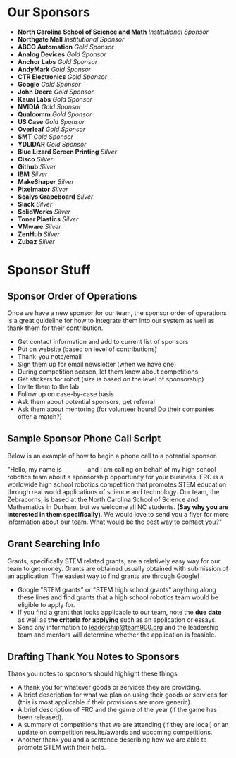 #  Our Sponsors # 
  - **North Carolina School of Science and Math** *Institutional Sponsor* 
  - **Northgate Mall** *Institutional Sponsor*
  - **ABCO Automation** *Gold Sponsor*
  - **Analog Devices** *Gold Sponsor*
  - **Anchor Labs** *Gold Sponsor*
  - **AndyMark** *Gold Sponsor*
  - **CTR Electronics** *Gold Sponsor*
  - **Google** *Gold Sponsor*
  - **John Deere** *Gold Sponsor*
  - **Kauai Labs** *Gold Sponsor*
  - **NVIDIA** *Gold Sponsor*
  - **Qualcomm** *Gold Sponsor*
  - **US Case** *Gold Sponsor*
  - **Overleaf** *Gold Sponsor* 
  - **SMT** *Gold Sponsor*
  - **YDLIDAR** *Gold Sponsor*
  - **Blue Lizard Screen Printing** *Silver*
  - **Cisco** *Silver*
  - **Github** *Silver*
  - **IBM** *Silver*
  - **MakeShaper** *Silver*
  - **Pixelmator** *Silver*
  - **Scalys Grapeboard** *Silver*
  - **Slack** *Silver*
  - **SolidWorks** *Silver*
  - **Toner Plastics** *Silver*
  - **VMware** *Silver*
  - **ZenHub** *Silver*
  - **Zubaz** *Silver*

#  Sponsor Stuff # 
##  Sponsor Order of Operations ## 
Once we have a new sponsor for our team, the sponsor order of operations is a great guideline for how to integrate them into our system as well as thank them for their contribution.
  - Get contact information and add to current list of sponsors
  - Put on website (based on level of contributions)
  - Thank-you note/email
  - Sign them up for email newsletter (when we have one)
  - During competition season, let them know about competitions
  - Get stickers for robot (size is based on the level of sponsorship)
  - Invite them to the lab
  - Follow up on case-by-case basis
  - Ask them about potential sponsors, get referral
  - Ask them about mentoring (for volunteer hours! Do their companies offer a match?)

##  Sample Sponsor Phone Call Script ## 
Below is an example of how to begin a phone call to a potential sponsor. 

"Hello, my name is ________ and I am calling on behalf of my high school robotics team about a sponsorship opportunity for your business. FRC is a worldwide high school robotics competition that promotes STEM education through real world applications of science and technology. Our team, the Zebracorns, is based at the North Carolina School of Science and Mathematics in Durham, but we welcome all NC students. **(Say why you are interested in them specifically)**. We would love to send you a flyer for more information about our team. What would be the best way to contact you?"

##  Grant Searching Info ## 
Grants, specifically STEM related grants, are a relatively easy way for our team to get money. Grants are obtained usually obtained with submission of an application. The easiest way to find grants are through Google!
  - Google "STEM grants" or "STEM high school grants" anything along these lines and find grants that a high school robotics team would be eligible to apply for.
  - If you find a grant that looks applicable to our team, note the **due date** as well as **the criteria for applying** such as an application or essays.
  - Send any information to leadership@team900.org and the leadership team and mentors will determine whether the application is feasible.

##  Drafting Thank You Notes to Sponsors ## 
Thank you notes to sponsors should highlight these things:
  - A thank you for whatever goods or services they are providing.
  - A brief description for what we plan on using their goods or services for (this is most applicable if their provisions are more generic).
  - A brief description of FRC and the game of the year (if the game has been released).
  - A summary of competitions that we are attending (if they are local) or an update on competition results/awards and upcoming competitions.
  - Another thank you and a sentence describing how we are able to promote STEM with their help.

